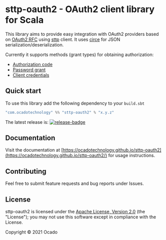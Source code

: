 [release]:       https://github.com/ocadotechnology/sttp-oauth2/releases/latest
[release-badge]: https://img.shields.io/github/release/ocadotechnology/sttp-oauth2.svg

# sttp-oauth2 - OAuth2 client library for Scala

This library aims to provide easy integration with OAuth2 providers based on [OAuth2 RFC](https://tools.ietf.org/html/rfc6749) using [sttp](https://github.com/softwaremill/sttp) client. It uses [circe](https://github.com/circe/circe) for JSON serialization/deserialization.

Currently it supports methods (grant types) for obtaining authorization:
 - [Authorization code](https://tools.ietf.org/html/rfc6749#section-4.1)
 - [Password grant](https://tools.ietf.org/html/rfc6749#section-4.3)
 - [Client credentials](https://tools.ietf.org/html/rfc6749#section-4.4)

## Quick start

To use this library add the following dependency to your `build.sbt`

```scala
"com.ocadotechnology" %% "sttp-oauth2" % "x.y.z"
```

The latest release is: [![release-badge][]][release]

## Documentation

Visit the documentation at [https://ocadotechnology.github.io/sttp-oauth2](https://ocadotechnology.github.io/sttp-oauth2/) for usage instructions.

## Contributing

Feel free to submit feature requests and bug reports under Issues.

## License

sttp-oauth2 is licensed under the [Apache License, Version 2.0](http://www.apache.org/licenses/LICENSE-2.0) (the "License"); you may not use this software except in compliance with the License.

Copyright © 2021 Ocado
